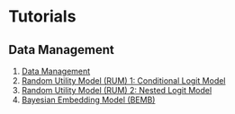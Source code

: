 # Tutorials


## Data Management
1. [Data Management](https://github.com/gsbDBI/torch-choice/blob/main/tutorials/data_management.ipynb)
2. [Random Utility Model (RUM) 1: Conditional Logit Model](https://github.com/gsbDBI/torch-choice/blob/main/tutorials/conditional_logit_model_mode_canada.ipynb)
3. [Random Utility Model (RUM) 2: Nested Logit Model](https://github.com/gsbDBI/torch-choice/blob/main/tutorials/nested_logit_model_house_cooling.ipynb)
4. [Bayesian Embedding Model (BEMB)](./bemb.md)